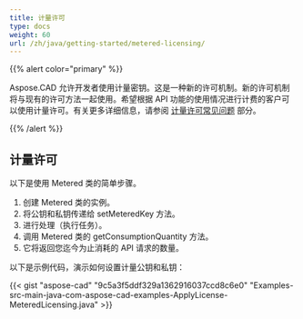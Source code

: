 ```yaml
---
title: 计量许可
type: docs
weight: 60
url: /zh/java/getting-started/metered-licensing/
---
```


{{% alert color="primary" %}} 

Aspose.CAD 允许开发者使用计量密钥。这是一种新的许可机制。新的许可机制将与现有的许可方法一起使用。希望根据 API 功能的使用情况进行计费的客户可以使用计量许可。有关更多详细信息，请参阅 [计量许可常见问题](https://purchase.aspose.com/faqs/licensing/metered) 部分。

{{% /alert %}} 
## **计量许可**
以下是使用 Metered 类的简单步骤。

1. 创建 Metered 类的实例。
1. 将公钥和私钥传递给 setMeteredKey 方法。
1. 进行处理（执行任务）。
1. 调用 Metered 类的 getConsumptionQuantity 方法。
1. 它将返回您迄今为止消耗的 API 请求的数量。

以下是示例代码，演示如何设置计量公钥和私钥：

{{< gist "aspose-cad" "9c5a3f5ddf329a1362916037ccd8c6e0" "Examples-src-main-java-com-aspose-cad-examples-ApplyLicense-MeteredLicensing.java" >}}

